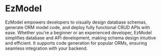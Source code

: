 # EzModel
EzModel empowers developers to visually design database schemas, generate ORM model code, and deploy fully functional CRUD APIs with ease. Whether you're a beginner or an experienced developer, EzModel simplifies database and API development, making schema design intuitive and efficient. It supports code generation for popular ORMs, ensuring seamless integration with your backend.
